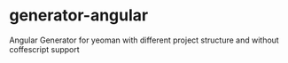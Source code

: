 generator-angular
=================

Angular Generator for yeoman with different project structure and without coffescript support